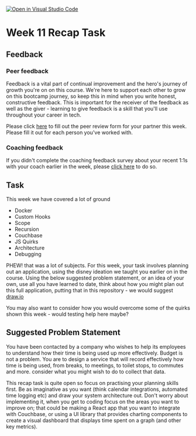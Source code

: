 [![Open in Visual Studio Code](https://classroom.github.com/assets/open-in-vscode-f059dc9a6f8d3a56e377f745f24479a46679e63a5d9fe6f495e02850cd0d8118.svg)](https://classroom.github.com/online_ide?assignment_repo_id=6916076&assignment_repo_type=AssignmentRepo)
# Week 11 Recap Task

## Feedback

### Peer feedback

Feedback is a vital part of continual improvement and the hero's journey of growth you're on on this course. We're here to support each other to grow on this bootcamp journey, so keep this in mind when you write honest, constructive feedback. This is important for the receiver of the feedback as well as the giver - learning to give feedback is a skill that you'll use throughout your career in tech.

Please click [here](https://forms.gle/BJWLNvSgKsp9rkbF8) to fill out the peer review form for your partner this week. Please fill it out for each person you've worked with.

### Coaching feedback

If you didn't complete the coaching feedback survey about your recent 1:1s with your coach earlier in the week, please [click here](https://forms.gle/rwcyW9bTbVqX4nNz6) to do so.

## Task

This week we have covered a lot of ground

- Docker
- Custom Hooks
- Scope
- Recursion
- Couchbase
- JS Quirks
- Architecture
- Debugging

PHEW! that was a lot of subjects.  For this week, your task involves planning out an application, using the disney ideation we taught you earlier on in the course.  Using the below suggested problem statement, or an idea of your own, use all you have learned to date, think about how you might plan out this full application, putting that in this repository - we would suggest [draw.io](draw.io)

You may also want to consider how you would overcome some of the quirks shown this week - would testing help here maybe?

## Suggested Problem Statement

You have been contacted by a company who wishes to help its employees to understand how their time is being used up more effectively.  Budget is not a problem. You are to design a service that will record effectively how time is being used, from breaks, to meetings, to toilet stops, to commutes and more.  consider what you might wish to do to collect that data.

This recap task is quite open so focus on practising your planning skills first. Be as imaginative as you want (think calendar integrations, automated time logging etc) and draw your system architecture out. Don't worry about implementing it, when you get to coding focus on the areas you want to improve on; that could be making a React app that you want to integrate with Couchbase, or using a UI library that provides charting components to create a visual dashboard that displays time spent on a graph (and other key metrics).

